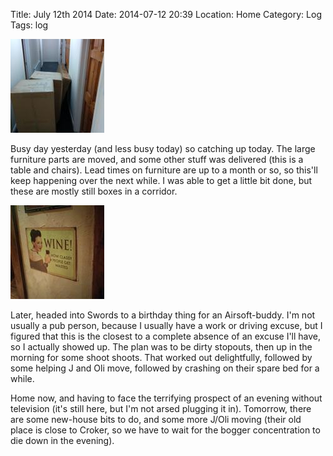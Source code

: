 Title: July 12th 2014
Date: 2014-07-12 20:39
Location: Home
Category: Log
Tags: log


<a href="/images/20140712-boxes.jpg">![Boxes](/images/thumbs/thumbnail_square/20140712-boxes.jpg)</a>

Busy day yesterday (and less busy today) so catching up today. The large furniture parts are moved, and some other stuff was delivered (this is a table and chairs). Lead times on furniture are up to a month or so, so this'll keep happening over the next while. I was able to get a little bit done, but these are mostly still boxes in a corridor.

<a href="/images/20140712-wine.jpg">![Wine](/images/thumbs/thumbnail_square/20140712-wine.jpg)</a>

Later, headed into Swords to a birthday thing for an Airsoft-buddy. I'm not usually a pub person, because I usually have a work or driving excuse, but I figured that this is the closest to a complete absence of an excuse I'll have, so I actually showed up. The plan was to be dirty stopouts, then up in the morning for some shoot shoots. That worked out delightfully, followed by some helping J and Oli move, followed by crashing on their spare bed for a while.

Home now, and having to face the terrifying prospect of an evening without television (it's still here, but I'm not arsed plugging it in). Tomorrow, there are some new-house bits to do, and some more J/Oli moving (their old place is close to Croker, so we have to wait for the bogger concentration to die down in the evening).
